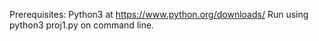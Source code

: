 Prerequisites: 
  Python3 at https://www.python.org/downloads/
  Run using python3 proj1.py on command line.

